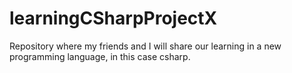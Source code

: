# learningCSharpProjectX
Repository where my friends and I will share our learning in a new programming language, in this case csharp.
